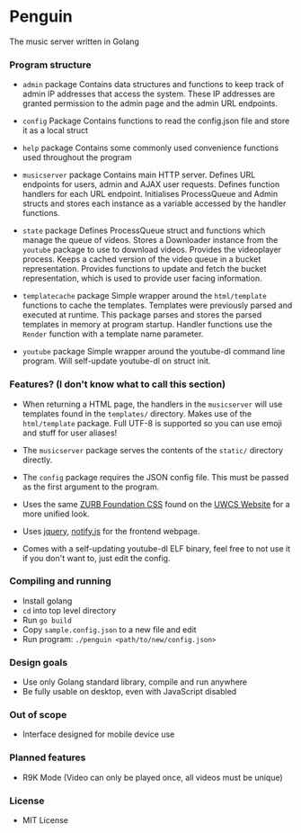 # Penguin

The music server written in Golang

### Program structure

* `admin` package
Contains data structures and functions to keep track of admin IP addresses that access the system. These IP addresses are granted permission to the admin page and the admin URL endpoints.

* `config` Package
Contains functions to read the config.json file and store it as a local struct

* `help` package
Contains some commonly used convenience functions used throughout the program

* `musicserver` package
Contains main HTTP server. Defines URL endpoints for users, admin and AJAX user requests. Defines function handlers for each URL endpoint. Initialises ProcessQueue and Admin structs and stores each instance as a variable accessed by the handler functions.

* `state` package
Defines ProcessQueue struct and functions which manage the queue of videos. Stores a Downloader instance from the `youtube` package to use to download videos. Provides the videoplayer process. Keeps a cached version of the video queue in a bucket representation. Provides functions to update and fetch the bucket representation, which is used to provide user facing information.

* `templatecache` package
Simple wrapper around the `html/template` functions to cache the templates. Templates were previously parsed and executed at runtime. This package parses and stores the parsed templates in memory at program startup. Handler functions use the `Render` function with a template name parameter.

* `youtube` package
Simple wrapper around the youtube-dl command line program. Will self-update youtube-dl on struct init.

### Features? (I don't know what to call this section)

* When returning a HTML page, the handlers in the `musicserver` will use templates found in the `templates/` directory. Makes use of the `html/template` package. Full UTF-8 is supported so you can use emoji and stuff for user aliases!

* The `musicserver` package serves the contents of the `static/` directory directly.

* The `config` package requires the JSON config file. This must be passed as the first argument to the program.

* Uses the same [ZURB Foundation CSS](http://foundation.zurb.com/) found on the [UWCS Website](http://uwcs.co.uk) for a more unified look.

* Uses [jquery](https://jquery.com/), [notify.js](https://notifyjs.com/) for the frontend webpage.

* Comes with a self-updating youtube-dl ELF binary, feel free to not use it if you don't want to, just edit the config.

### Compiling and running

* Install golang
* `cd` into top level directory
* Run `go build`
* Copy `sample.config.json` to a new file and edit
* Run program: `./penguin <path/to/new/config.json>`

### Design goals

* Use only Golang standard library, compile and run anywhere
* Be fully usable on desktop, even with JavaScript disabled

### Out of scope

* Interface designed for mobile device use

### Planned features

* R9K Mode (Video can only be played once, all videos must be unique)

### License

* MIT License
